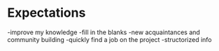 # Expectations
-improve my knowledge
-fill in the blanks
-new acquaintances and community building
-quickly find a job on the project
-structorized info
